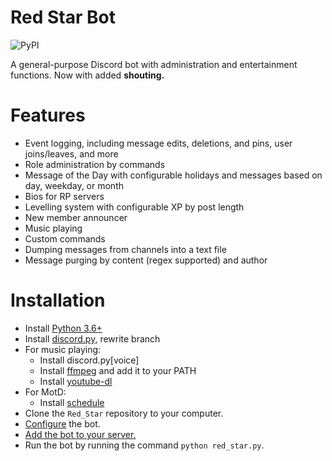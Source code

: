 # Red Star Bot
![PyPI](https://img.shields.io/badge/Python-3.6-blue.svg)

A general-purpose Discord bot with administration and entertainment functions. Now with added **shouting.**

# Features
- Event logging, including message edits, deletions, and pins, user joins/leaves, and more
- Role administration by commands
- Message of the Day with configurable holidays and messages based on day, weekday, or month
- Bios for RP servers
- Levelling system with configurable XP by post length
- New member announcer
- Music playing
- Custom commands
- Dumping messages from channels into a text file
- Message purging by content (regex supported) and author

# Installation
- Install [Python 3.6+](https://www.python.org/)
- Install [discord.py](https://github.com/Rapptz/discord.py), rewrite branch
- For music playing:
  - Install discord.py\[voice]
  - Install [ffmpeg](http://ffmpeg.zeranoe.com/builds/) and add it to your PATH
  - Install [youtube-dl](https://github.com/rg3/youtube-dl)
- For MotD:
  - Install [schedule](https://github.com/dbader/schedule)
- Clone the `Red_Star` repository to your computer.
- [Configure](https://github.com/medeor413/Red_Star/wiki/Configuring-Red-Star) the bot.
- [Add the bot to your server.](https://github.com/medeor413/Red_Star/wiki/Adding-A-Bot)
- Run the bot by running the command `python red_star.py`.